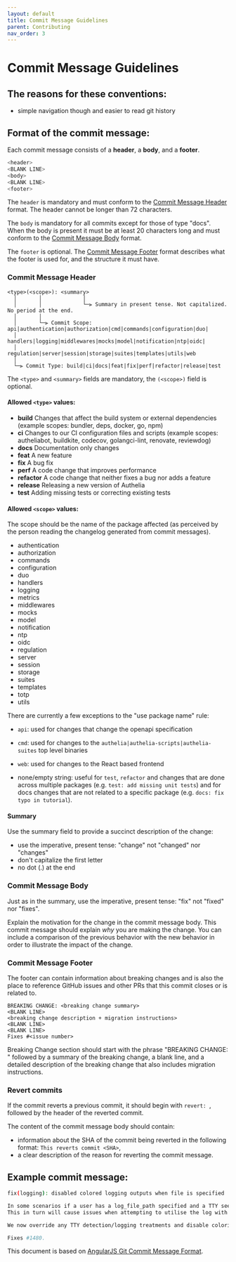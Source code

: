 ```yaml
---
layout: default
title: Commit Message Guidelines
parent: Contributing
nav_order: 3
---
```


# Commit Message Guidelines

## The reasons for these conventions:

- simple navigation though and easier to read git history

## Format of the commit message:

Each commit message consists of a **header**, a **body**, and a **footer**.

```bash
<header>
<BLANK LINE>
<body>
<BLANK LINE>
<footer>
```

The `header` is mandatory and must conform to the [Commit Message Header](#commit-message-header) format.
The header cannot be longer than 72 characters.

The `body` is mandatory for all commits except for those of type "docs".
When the body is present it must be at least 20 characters long and must conform to the 
[Commit Message Body](#commit-message-body) format.

The `footer` is optional. The [Commit Message Footer](#commit-message-footer) format describes what the footer is used 
for, and the structure it must have.

### Commit Message Header

```
<type>(<scope>): <summary>
  │       │             │
  │       │             └─⫸ Summary in present tense. Not capitalized. No period at the end.
  │       │
  │       └─⫸ Commit Scope: api|authentication|authorization|cmd|commands|configuration|duo|
  │                          handlers|logging|middlewares|mocks|model|notification|ntp|oidc|
  │                          regulation|server|session|storage|suites|templates|utils|web
  │
  └─⫸ Commit Type: build|ci|docs|feat|fix|perf|refactor|release|test
```

The `<type>` and `<summary>` fields are mandatory, the `(<scope>)` field is optional.

#### Allowed `<type>` values:

* **build** Changes that affect the build system or external dependencies 
  (example scopes: bundler, deps, docker, go, npm)
* **ci** Changes to our CI configuration files and scripts 
  (example scopes: autheliabot, buildkite, codecov, golangci-lint, renovate, reviewdog)
* **docs** Documentation only changes
* **feat** A new feature
* **fix** A bug fix
* **perf** A code change that improves performance
* **refactor** A code change that neither fixes a bug nor adds a feature
* **release** Releasing a new version of Authelia
* **test** Adding missing tests or correcting existing tests

#### Allowed `<scope>` values:

The scope should be the name of the package affected 
(as perceived by the person reading the changelog generated from commit messages).

* authentication
* authorization
* commands
* configuration
* duo
* handlers
* logging
* metrics
* middlewares
* mocks
* model
* notification
* ntp
* oidc
* regulation
* server
* session
* storage
* suites
* templates
* totp
* utils

There are currently a few exceptions to the "use package name" rule:

* `api`: used for changes that change the openapi specification

* `cmd`: used for changes to the `authelia|authelia-scripts|authelia-suites` top level binaries

* `web`: used for changes to the React based frontend

* none/empty string: useful for `test`, `refactor` and changes that are done across multiple packages 
  (e.g. `test: add missing unit tests`) and for docs changes that are not related to a 
  specific package (e.g. `docs: fix typo in tutorial`).

#### Summary

Use the summary field to provide a succinct description of the change:

* use the imperative, present tense: "change" not "changed" nor "changes"
* don't capitalize the first letter
* no dot (.) at the end


### Commit Message Body

Just as in the summary, use the imperative, present tense: "fix" not "fixed" nor "fixes".

Explain the motivation for the change in the commit message body. This commit message should explain _why_ you are 
making the change. You can include a comparison of the previous behavior with the new behavior in order to illustrate 
the impact of the change.


### Commit Message Footer

The footer can contain information about breaking changes and is also the place to reference GitHub issues and other PRs 
that this commit closes or is related to.

```
BREAKING CHANGE: <breaking change summary>
<BLANK LINE>
<breaking change description + migration instructions>
<BLANK LINE>
<BLANK LINE>
Fixes #<issue number>
```

Breaking Change section should start with the phrase "BREAKING CHANGE: " followed by a summary of the breaking change, a 
blank line, and a detailed description of the breaking change that also includes migration instructions.


### Revert commits

If the commit reverts a previous commit, it should begin with `revert: `, followed by the header of the reverted commit.

The content of the commit message body should contain:

- information about the SHA of the commit being reverted in the following format: `This reverts commit <SHA>`,
- a clear description of the reason for reverting the commit message.


## Example commit message:

```bash
fix(logging): disabled colored logging outputs when file is specified

In some scenarios if a user has a log_file_path specified and a TTY seems to be detected this causes terminal coloring outputs to be written to the file.
This in turn will cause issues when attempting to utilise the log with the provided fail2ban regexes.

We now override any TTY detection/logging treatments and disable coloring/removal of the timestamp when a user is utilising the text based logger to a file.

Fixes #1480.
```

This document is based on [AngularJS Git Commit Message Format].

[AngularJS Git Commit Message Format]: https://github.com/angular/angular/blob/master/CONTRIBUTING.md#commit